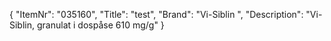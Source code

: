 {
  "ItemNr": "035160",
  "Title": "test",
  "Brand": "Vi-Siblin ",
  "Description": "Vi-Siblin, granulat i dospåse 610 mg/g"
}